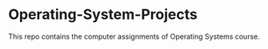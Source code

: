 # Operating-System-Projects
This repo contains the computer assignments of Operating Systems course.
